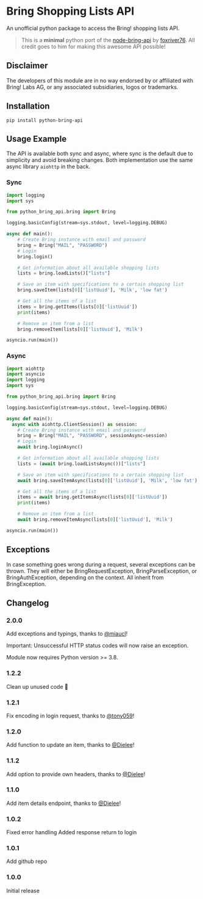 # Bring Shopping Lists API

An unofficial python package to access the Bring! shopping lists API.

> This is a **minimal** python port of the [node-bring-api](https://github.com/foxriver76/node-bring-api) by [foxriver76](https://github.com/foxriver76). All credit goes to him for making this awesome API possible!

## Disclaimer

The developers of this module are in no way endorsed by or affiliated with Bring! Labs AG, or any associated subsidiaries, logos or trademarks.

## Installation

`pip install python-bring-api`

## Usage Example

The API is available both sync and async, where sync is the default due to simplicity and avoid breaking changes. Both implementation use the same async library `aiohttp` in the back.

### Sync

```python
import logging
import sys

from python_bring_api.bring import Bring

logging.basicConfig(stream=sys.stdout, level=logging.DEBUG)

async def main():
    # Create Bring instance with email and password
    bring = Bring("MAIL", "PASSWORD")
    # Login
    bring.login()

    # Get information about all available shopping lists
    lists = bring.loadLists()["lists"]

    # Save an item with specifications to a certain shopping list
    bring.saveItem(lists[0]['listUuid'], 'Milk', 'low fat')

    # Get all the items of a list
    items = bring.getItems(lists[0]['listUuid'])
    print(items)

    # Remove an item from a list
    bring.removeItem(lists[0]['listUuid'], 'Milk')

asyncio.run(main())
```

### Async

```python
import aiohttp
import asyncio
import logging
import sys

from python_bring_api.bring import Bring

logging.basicConfig(stream=sys.stdout, level=logging.DEBUG)

async def main():
  async with aiohttp.ClientSession() as session:
    # Create Bring instance with email and password
    bring = Bring("MAIL", "PASSWORD", sessionAsync=session)
    # Login
    await bring.loginAsync()

    # Get information about all available shopping lists
    lists = (await bring.loadListsAsync())["lists"]

    # Save an item with specifications to a certain shopping list
    await bring.saveItemAsync(lists[0]['listUuid'], 'Milk', 'low fat')

    # Get all the items of a list
    items = await bring.getItemsAsync(lists[0]['listUuid'])
    print(items)

    # Remove an item from a list
    await bring.removeItemAsync(lists[0]['listUuid'], 'Milk')

asyncio.run(main())
```

## Exceptions
In case something goes wrong during a request, several exceptions can be thrown.
They will either be BringRequestException, BringParseException, or BringAuthException, depending on the context. All inherit from BringException.

## Changelog

### 2.0.0

Add exceptions and typings, thanks to [@miaucl](https://github.com/miaucl)!

Important: Unsuccessful HTTP status codes will now raise an exception.

Module now requires Python version >= 3.8.

### 1.2.2

Clean up unused code 🧹

### 1.2.1

Fix encoding in login request, thanks to [@tony059](https://github.com/tony059)!

### 1.2.0

Add function to update an item, thanks to [@Dielee](https://github.com/Dielee)!

### 1.1.2

Add option to provide own headers, thanks to [@Dielee](https://github.com/Dielee)!

### 1.1.0

Add item details endpoint, thanks to [@Dielee](https://github.com/Dielee)!

### 1.0.2

Fixed error handling
Added response return to login

### 1.0.1

Add github repo

### 1.0.0

Initial release
